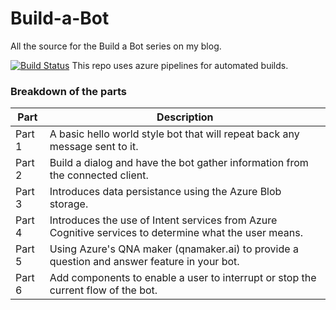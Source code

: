# Build-a-Bot
All the source for the Build a Bot series on my blog.

[![Build Status](https://thirsol.visualstudio.com/Build%20a%20Bot/_apis/build/status/mrThirsty.Build-a-Bot?branchName=master)](https://thirsol.visualstudio.com/Build%20a%20Bot/_build/latest?definitionId=2?branchName=master)
This repo uses azure pipelines for automated builds.

### Breakdown of the parts

Part | Description
-----|-------------
Part 1 | A basic hello world style bot that will repeat back any message sent to it.
Part 2 | Build a dialog and have the bot gather information from the connected client.
Part 3 | Introduces data persistance using the Azure Blob storage.
Part 4 | Introduces the use of Intent services from Azure Cognitive services to determine what the user means.
Part 5 | Using Azure's QNA maker (qnamaker.ai) to provide a question and answer feature in your bot.
Part 6 | Add components to enable a user to interrupt or stop the current flow of the bot.
